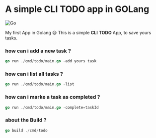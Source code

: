 # A simple CLI TODO app in GOLang 

![Go](https://img.shields.io/badge/go-%2300ADD8.svg?style=for-the-badge&logo=go&logoColor=white)

My first App in Golang 😃
This is a simple **CLI** **TODO** App, to save yours tasks. 

### how can i add a new task ?
~~~go
go run ./cmd/todo/main.go -add yours task
~~~

### how can i list all tasks ?
~~~go
go run ./cmd/todo/main.go -list
~~~

### how can i marke a task as completed ?
~~~go
go run ./cmd/todo/main.go -complete=taskId
~~~

### about the Build ?
~~~go
go build ./cmd/todo
~~~